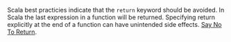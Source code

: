 Scala best practicies indicate that the `return` keyword should be avoided. In Scala the last expression in a function will be returned. Specifying return explicitly at the end of a function can have unintended side effects. [Say No To Return](https://blog.knoldus.com/scala-best-practices-say-no-to-return/).